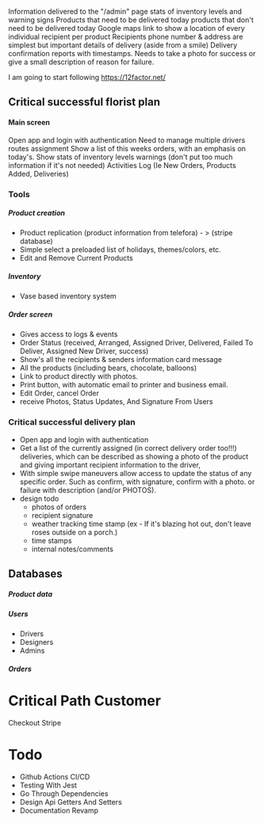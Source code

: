 Information delivered to the "/admin" page
stats of inventory levels and warning signs
Products that need to be delivered today
products that don't need to be delivered today
Google maps link to show a location of every individual recipient per product
Recipients phone number & address are simplest but important details of delivery (aside from a smile)
Delivery confirmation reports with timestamps. Needs to take a photo for success or give a small description of reason
for failure.

I am going to start following https://12factor.net/


## Critical successful florist plan

#### Main screen
Open app and login with authentication
Need to manage multiple drivers routes assignment
Show a list of this weeks orders, with an emphasis on today's.
Show stats of inventory levels warnings (don't put too much information if it's not needed)
Activities Log (Ie New Orders, Products Added, Deliveries)

### Tools

##### Product creation
* Product replication (product information from telefora) - > (stripe database)
* Simple select a preloaded list of holidays, themes/colors, etc.
* Edit and Remove Current Products

##### Inventory
* Vase based inventory system


##### Order screen
* Gives access to logs & events 
* Order Status (received, Arranged, Assigned Driver, Delivered, Failed To Deliver, Assigned New Driver, success)
* Show's all the recipients & senders information
  card message
* All the products (including bears, chocolate, balloons)
* Link to product directly with photos.
* Print button, with automatic email to printer and business email.
* Edit Order, cancel Order
* receive Photos, Status Updates, And Signature From Users


### Critical successful delivery plan

* Open app and login with authentication
* Get a list of the currently assigned (in correct delivery order too!!!) deliveries, which can be described as showing
  a photo of the product and giving important recipient information to the driver,
* With simple swipe maneuvers allow access to update the status of any specific order. Such as confirm, with signature,
  confirm with a photo. or failure with description (and/or PHOTOS).
* design todo
  - photos of orders
  - recipient signature
  - weather tracking time stamp (ex - If it's blazing hot out, don't leave roses outside on a porch.)
  - time stamps
  - internal notes/comments
  

## Databases

##### Product data

##### Users
* Drivers
* Designers
* Admins

##### Orders

# Critical Path Customer
Checkout Stripe

# Todo
* Github Actions CI/CD
* Testing With Jest
* Go Through Dependencies
* Design Api Getters And Setters
* Documentation Revamp